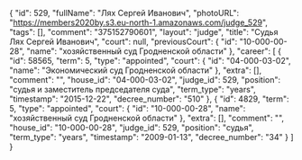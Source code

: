 {
    "id": 529,
    "fullName": "Лях Сергей Иванович",
    "photoURL": "https://members2020by.s3.eu-north-1.amazonaws.com/judge_529",
    "tags": [],
    "comment": "375152790601",
    "layout": "judge",
    "title": "Судья Лях Сергей Иванович",
    "court": null,
    "previousCourt": {
        "id": "10-000-00-28",
        "name": "хозяйственный суд Гродненской области"
    },
    "career": [
        {
            "id": 58565,
            "term": 5,
            "type": "appointed",
            "court": {
                "id": "04-000-03-02",
                "name": "Экономический суд Гродненской области"
            },
            "extra": [],
            "comment": "",
            "house_id": "04-000-03-02",
            "judge_id": 529,
            "position": "судья и заместитель председателя суда",
            "term_type": "years",
            "timestamp": "2015-12-22",
            "decree_number": "510"
        },
        {
            "id": 4829,
            "term": 5,
            "type": "appointed",
            "court": {
                "id": "10-000-00-28",
                "name": "хозяйственный суд Гродненской области"
            },
            "extra": [],
            "comment": "",
            "house_id": "10-000-00-28",
            "judge_id": 529,
            "position": "судья",
            "term_type": "years",
            "timestamp": "2009-01-13",
            "decree_number": "34"
        }
    ]
}